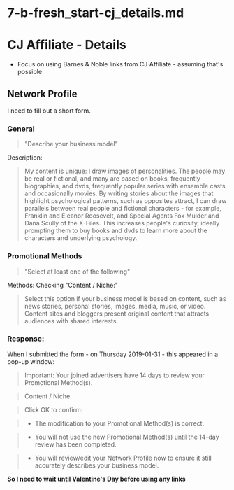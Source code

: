 
# 7-b-fresh_start-cj_details.md

# CJ Affiliate - Details

- Focus on using Barnes & Noble links from CJ Affiliate - assuming that's possible

## Network Profile

I need to fill out a short form.

### General

> "Describe your business model"

Description:

> My content is unique: I draw images of personalities.  The people may
> be real or fictional, and many are based on books, frequently biographies,
> and dvds, frequently popular series with ensemble casts and occasionally
> movies.  By writing stories about the images that highlight psychological
> patterns, such as opposites attract, I can draw parallels between real
> people and fictional characters - for example, Franklin and Eleanor
> Roosevelt, and Special Agents Fox Mulder and Dana Scully of the X-Files.
> This increases people's curiosity, ideally prompting them to buy books and
> dvds to learn more about the characters and underlying psychology.

### Promotional Methods

> "Select at least one of the following"

Methods: Checking "Content / Niche:"

> Select this option if your business model is based on content, such as
> news stories, personal stories, images, media, music, or video.  Content
> sites and bloggers present original content that attracts audiences
> with shared interests.

### Response:

When I submitted the form - on Thursday 2019-01-31 - this appeared in a pop-up window:

> Important: Your joined advertisers have 14 days to review your Promotional Method(s).

> Content / Niche

> Click OK to confirm:

> - The modification to your Promotional Method(s) is correct.

> - You will not use the new Promotional Method(s) until the 14-day review has been completed.

> - You will review/edit your Network Profile now to ensure it still accurately describes your business model.

**So I need to wait until Valentine's Day before using any links**

